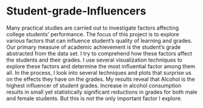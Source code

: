 # Student-grade-Influencers

Many practical studies are carried out to investigate factors affecting college students’ performance. The focus of this project is to explore various factors that can influence student’s quality of learning and grades. Our primary measure of academic achievement is the student’s grade abstracted from the data set. I try to comprehend how these factors affect the students and their grades. I use several visualization techniques to explore these factors and determine the most influential factor among them all. In the process, I look into several techniques and plots that surprise us on the effects they have on the grades. My results reveal that Alcohol is the highest influencer of student grades. Increase in alcohol consumption results in small yet statistically significant reductions in grades for both male and female students. But this is not the only important factor I explore. 
